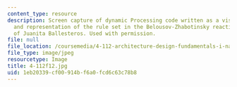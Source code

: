 ```yaml
---
content_type: resource
description: Screen capture of dynamic Processing code written as a visual abstraction
  and representation of the rule set in the Belousov-Zhabotinsky reaction. Courtesy
  of Juanita Ballesteros. Used with permission.
file: null
file_location: /coursemedia/4-112-architecture-design-fundamentals-i-nano-machines-fall-2012/1eb20339cf00914bf6a0fcd6c63c78b8_4-112f12.jpg
file_type: image/jpeg
resourcetype: Image
title: 4-112f12.jpg
uid: 1eb20339-cf00-914b-f6a0-fcd6c63c78b8
---
```

